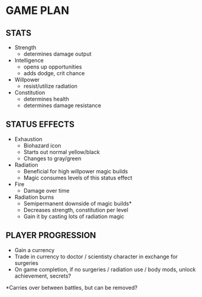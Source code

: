 # GAME PLAN
## STATS
- Strength
  - determines damage output
- Intelligence
  - opens up opportunities
  - adds dodge, crit chance
- Willpower
  - resist/utilize radiation
- Constitution
  - determines health
  - determines damage resistance
## STATUS EFFECTS
- Exhaustion
  - Biohazard icon
  - Starts out normal yellow/black
  - Changes to gray/green
- Radiation
  - Beneficial for high willpower magic builds
  - Magic consumes levels of this status effect
- Fire
  - Damage over time
- Radiation burns
  - Semipermanent downside of magic builds*
  - Decreases strength, constitution per level
  - Gain it by casting lots of radiation magic
## PLAYER PROGRESSION
- Gain a currency
- Trade in currency to doctor / scientisty character in exchange for surgeries
- On game completion, if no surgeries / radiation use / body mods, unlock achievement, secrets?

*Carries over between battles, but can be removed?